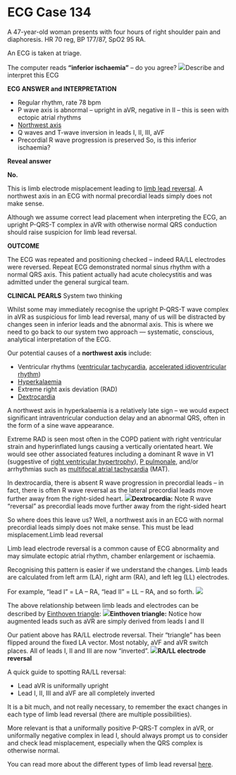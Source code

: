 # ECG Case 134


A 47-year-old woman presents with four hours of right shoulder pain and diaphoresis. HR 70 reg, BP 177/87, SpO2 95 RA. 


An ECG is taken at triage. 


The computer reads **“inferior ischaemia”**  – do you agree?
![](https://litfl.com/wp-content/uploads/2021/09/Lead-misplacement.png)Describe and interpret this ECG

**ECG ANSWER and INTERPRETATION** 

- Regular rhythm, rate 78 bpm
- P wave axis is abnormal – upright in aVR, negative in II – this is seen with ectopic atrial rhythms
- [Northwest axis](https://litfl.com/ecg-axis-interpretation/)
- Q waves and T-wave inversion in leads I, II, III, aVF
- Precordial R wave progression is preserved
So, is this inferior ischaemia?

**Reveal answer** 



**No.** 


This is limb electrode misplacement leading to [limb lead reversal](https://litfl.com/ecg-limb-lead-reversal-ecg-library/). A northwest axis in an ECG with normal precordial leads simply does not make sense.


Although we assume correct lead placement when interpreting the ECG, an upright P-QRS-T complex in aVR with otherwise normal QRS conduction should raise suspicion for limb lead reversal.

**OUTCOME** 


The ECG was repeated and positioning checked – indeed RA/LL electrodes were reversed. Repeat ECG demonstrated normal sinus rhythm with a normal QRS axis. This patient actually had acute cholecystitis and was admitted under the general surgical team.

**CLINICAL PEARLS** System two thinking


Whilst some may immediately recognise the upright P-QRS-T wave complex in aVR as suspicious for limb lead reversal, many of us will be distracted by changes seen in inferior leads and the abnormal axis. This is where we need to go back to our system two approach — systematic, conscious, analytical interpretation of the ECG.


Our potential causes of a **northwest axis**  include:

- Ventricular rhythms ([ventricular tachycardia](https://litfl.com/ventricular-tachycardia-monomorphic-ecg-library/), [accelerated idioventricular rhythm](https://litfl.com/accelerated-idioventricular-rhythm-aivr/))
- [Hyperkalaemia](https://litfl.com/hyperkalaemia-ecg-library/)
- Extreme right axis deviation (RAD)
- [Dextrocardia](https://litfl.com/dextrocardia-ecg-library/)


A northwest axis in hyperkalaemia is a relatively late sign – we would expect significant intraventricular conduction delay and an abnormal QRS, often in the form of a sine wave appearance.


Extreme RAD is seen most often in the COPD patient with right ventricular strain and hyperinflated lungs causing a vertically orientated heart. We would see other associated features including a dominant R wave in V1 (suggestive of [right ventricular hypertrophy](https://litfl.com/right-ventricular-hypertrophy-rvh-ecg-library/)), [P pulmonale](https://litfl.com/right-atrial-enlargement-ecg-library/), and/or arrhythmias such as [multifocal atrial tachycardia](https://litfl.com/multifocal-atrial-tachycardia-mat-ecg-library/) (MAT).


In dextrocardia, there is absent R wave progression in precordial leads – in fact, there is often R wave reversal as the lateral precordial leads move further away from the right-sided heart.
![](https://litfl.com/wp-content/uploads/2021/09/Dextrocardia-ECG-Labelled-ECG-1.png)**Dextrocardia:**  Note R wave “reversal” as precordial leads move further away from the right-sided heart


So where does this leave us? Well, a northwest axis in an ECG with normal precordial leads simply does not make sense. This must be lead misplacement.Limb lead reversal


Limb lead electrode reversal is a common cause of ECG abnormality and may simulate ectopic atrial rhythm, chamber enlargement or ischaemia.


Recognising this pattern is easier if we understand the changes. Limb leads are calculated from left arm (LA), right arm (RA), and left leg (LL) electrodes. 


For example, “lead I” = LA – RA, “lead II” = LL – RA, and so forth.
![](https://litfl.com/wp-content/uploads/2018/08/Limb_leads_of_EKG.png)


The above relationship between limb leads and electrodes can be described by [Einthoven triangle](https://litfl.com/willem-einthoven/):
![](https://litfl.com/wp-content/uploads/2021/09/Einthoven-Normal-triangle5.jpeg)**Einthoven triangle:** Notice how augmented leads such as aVR are simply derived from leads I and II


Our patient above has RA/LL electrode reversal. Their “triangle” has been flipped around the fixed LA vector. Most notably, aVF and aVR switch places. All of leads I, II and III are now “inverted”.
![](https://litfl.com/wp-content/uploads/2021/09/Einthoven-RALL-reversal.png)**RA/LL electrode reversal** 


A quick guide to spotting RA/LL reversal:

- Lead aVR is uniformally upright
- Lead I, II, III and aVF are all completely inverted


It is a bit much, and not really necessary, to remember the exact changes in each type of limb lead reversal (there are multiple possibilities).


More relevant is that a uniformally positive P-QRS-T complex in aVR, or uniformally negative complex in lead I, should always prompt us to consider and check lead misplacement, especially when the QRS complex is otherwise normal.


You can read more about the different types of limb lead reversal [here](https://litfl.com/ecg-limb-lead-reversal-ecg-library/).

